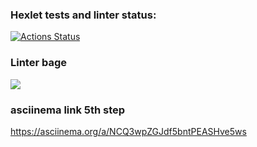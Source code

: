 ### Hexlet tests and linter status:
[![Actions Status](https://github.com/enterNewUsername/java-project-71/workflows/hexlet-check/badge.svg)](https://github.com/enterNewUsername/java-project-71/actions)
### Linter bage
<a href="https://codeclimate.com/github/enterNewUsername/java-project-61/maintainability"><img src="https://api.codeclimate.com/v1/badges/88020ea2159c2242dae7/maintainability" /></a>
### asciinema link 5th step
https://asciinema.org/a/NCQ3wpZGJdf5bntPEASHve5ws
